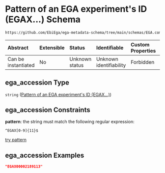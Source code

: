 # Pattern of an EGA experiment's ID (EGAX...) Schema

```txt
https://github.com/EbiEga/ega-metadata-schema/tree/main/schemas/EGA.common-definitions.json#/definitions/object-id-and-object-type-check/anyOf/2/properties/object_id/properties/ega_accession
```



| Abstract            | Extensible | Status         | Identifiable            | Custom Properties | Additional Properties | Access Restrictions | Defined In                                                                                |
| :------------------ | :--------- | :------------- | :---------------------- | :---------------- | :-------------------- | :------------------ | :---------------------------------------------------------------------------------------- |
| Can be instantiated | No         | Unknown status | Unknown identifiability | Forbidden         | Allowed               | none                | [EGA.common-definitions.json*](../out/EGA.common-definitions.json "open original schema") |

## ega_accession Type

`string` ([Pattern of an EGA experiment's ID (EGAX...)](ega-12-definitions-check-that-the-object_ids-accession-pattern-and-object_type-match-anyof-experiment-object_id-and-object_type-check-properties-object_id-properties-pattern-of-an-ega-experiments-id-egax.md))

## ega_accession Constraints

**pattern**: the string must match the following regular expression: 

```regexp
^EGAX[0-9]{11}$
```

[try pattern](https://regexr.com/?expression=%5EEGAX%5B0-9%5D%7B11%7D%24 "try regular expression with regexr.com")

## ega_accession Examples

```json
"EGAX00002189113"
```
